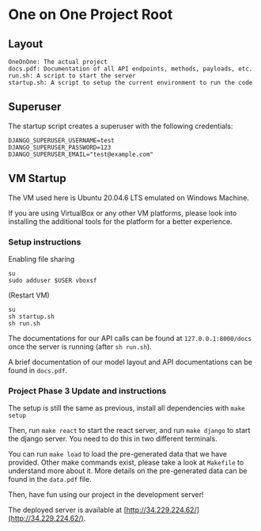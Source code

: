 # One on One Project Root

## Layout

```
OneOnOne: The actual project
docs.pdf: Documentation of all API endpoints, methods, payloads, etc.
run.sh: A script to start the server
startup.sh: A script to setup the current environment to run the code
```

## Superuser

The startup script creates a superuser with the following credentials: 

```
DJANGO_SUPERUSER_USERNAME=test
DJANGO_SUPERUSER_PASSWORD=123
DJANGO_SUPERUSER_EMAIL="test@example.com"
```

## VM Startup

The VM used here is Ubuntu 20.04.6 LTS emulated on Windows Machine. 

If you are using VirtualBox or any other VM platforms, please look into installing the additional tools for the platform for a better experience. 

### Setup instructions

Enabling file sharing
```
su
sudo adduser $USER vboxsf
```

(Restart VM)

```
su
sh startup.sh
sh run.sh
```

The documentations for our API calls can be found at `127.0.0.1:8000/docs` once the server is running (after `sh run.sh`). 

A brief documentation of our model layout and API documentations can be found in `docs.pdf`. 

### Project Phase 3 Update and instructions

The setup is still the same as previous, install all dependencies with `make setup`

Then, run `make react` to start the react server, and run `make django` to start the django server. You need to do this in two different terminals.

You can run `make load` to load the pre-generated data that we have provided. Other make commands exist, please take a look at `Makefile` to understand more about it. More details on the pre-generated data can be found in the `data.pdf` file. 

Then, have fun using our project in the development server! 

The deployed server is available at [http://34.229.224.62/](http://34.229.224.62/). 